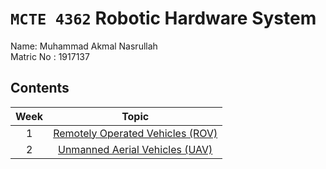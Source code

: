 # `MCTE 4362` Robotic Hardware System

Name: Muhammad Akmal Nasrullah\
Matric No : 1917137

## Contents

| Week |                      Topic                       |
| :--: | :----------------------------------------------: |
|  1   | [Remotely Operated Vehicles (ROV)](Week1/ROV_1917137.pdf) |
|  2   | [Unmanned Aerial Vehicles (UAV)](Week2/UAV_1917137.pdf) |
